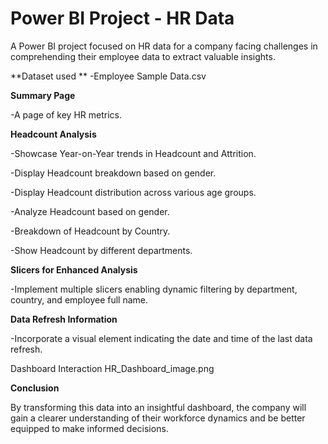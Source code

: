# Power BI Project - HR Data

A Power BI project focused on HR data for a company facing challenges in comprehending their employee data to extract valuable insights. 

**Dataset used **
-Employee Sample Data.csv

**Summary Page**

-A page of key HR metrics.

**Headcount Analysis**

-Showcase Year-on-Year trends in Headcount and Attrition.

-Display Headcount breakdown based on gender.

-Display Headcount distribution across various age groups.

-Analyze Headcount based on gender.

-Breakdown of Headcount by Country.

-Show Headcount by different departments.

**Slicers for Enhanced Analysis**

-Implement multiple slicers enabling dynamic filtering by department, country, and employee full name.

**Data Refresh Information**

-Incorporate a visual element indicating the date and time of the last data refresh.


Dashboard Interaction HR_Dashboard_image.png

**Conclusion**

By transforming this data into an insightful dashboard, the company will gain a clearer understanding of their workforce dynamics and be better equipped to make informed decisions.